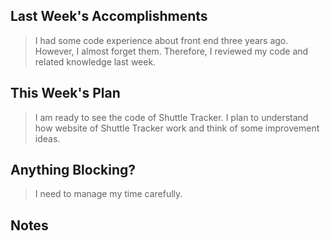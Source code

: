 ## Last Week's Accomplishments

> I had some code experience about front end three years ago. However, I almost forget them. Therefore, I reviewed my code and related knowledge last week.


## This Week's Plan

> I am ready to see the code of Shuttle Tracker. I plan to understand how website of Shuttle Tracker work and think of some improvement ideas.

## Anything Blocking?

> I need to manage my time carefully.

## Notes

> 

